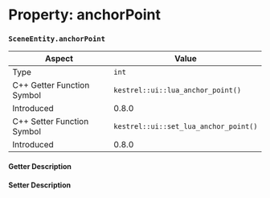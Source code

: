 
# Property: anchorPoint
### `SceneEntity.anchorPoint`

| Aspect | Value |
| --- | --- |
| Type | `int` |
| C++ Getter Function Symbol | `kestrel::ui::lua_anchor_point()` |
| Introduced | 0.8.0 |
| C++ Setter Function Symbol | `kestrel::ui::set_lua_anchor_point()` |
| Introduced | 0.8.0 |

#### Getter Description

#### Setter Description


